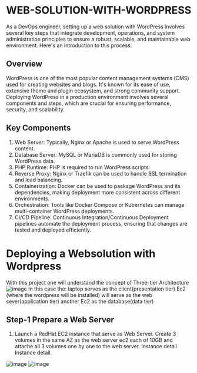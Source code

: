 # WEB-SOLUTION-WITH-WORDPRESS
As a DevOps engineer, setting up a web solution with WordPress involves several key steps that integrate development, operations, and system administration principles to ensure a robust, scalable, and maintainable web environment. Here's an introduction to this process:

## Overview
WordPress is one of the most popular content management systems (CMS) used for creating websites and blogs. It's known for its ease of use, extensive theme and plugin ecosystem, and strong community support. Deploying WordPress in a production environment involves several components and steps, which are crucial for ensuring performance, security, and scalability.

## Key Components
1. Web Server: Typically, Nginx or Apache is used to serve WordPress content.
2. Database Server: MySQL or MariaDB is commonly used for storing WordPress data.
3. PHP Runtime: PHP is required to run WordPress scripts.
4. Reverse Proxy: Nginx or Traefik can be used to handle SSL termination and load balancing.
5. Containerization: Docker can be used to package WordPress and its dependencies, making deployment more consistent across different environments.
6. Orchestration: Tools like Docker Compose or Kubernetes can manage multi-container WordPress deployments.
7. CI/CD Pipeline: Continuous Integration/Continuous Deployment pipelines automate the deployment process, ensuring that changes are tested and deployed efficiently.

# Deploying a Websolution with Wordpress
With this project one will understand the concept of Three-tier Architecture
![image](https://github.com/user-attachments/assets/946a456c-8c54-4112-bf47-adecb5199a94)
In this case the:
laptop serves as the client(presentation tier)
Ec2 (where the wordpress will be installed) will serve as the web sever(application tier)
another Ec2 as the database(data tier)

## Step-1 Prepare a Web Server
1. Launch a RedHat EC2 instance that serve as Web Server. Create 3 volumes in the same AZ as the web server ec2 each of 10GB and attache all 3 volumes one by one to the web server.
Instance detail Instance detail.

![image](https://github.com/user-attachments/assets/2c6f6b93-da42-4ec8-b408-afe4577129df)
![image](https://github.com/user-attachments/assets/a5baa63c-6b07-4568-8323-1f4d4e1b475e)



